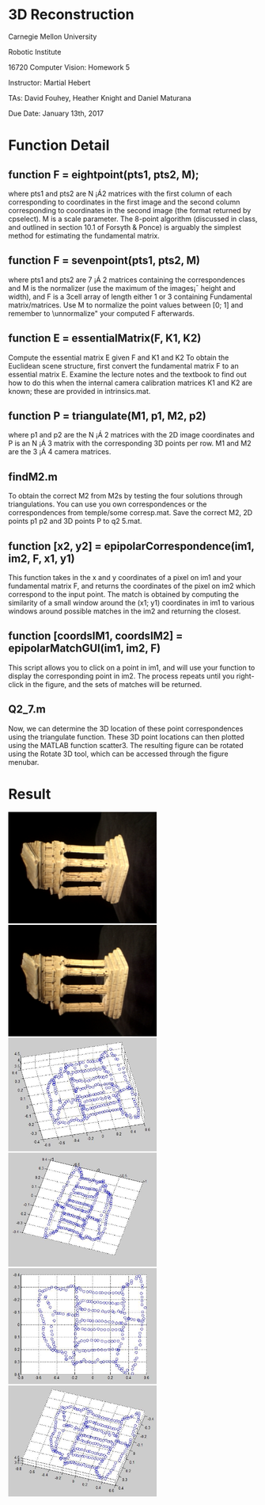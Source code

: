 # 3D Reconstruction
Carnegie Mellon University

Robotic Institute

16720 Computer Vision: Homework 5

Instructor: Martial Hebert

TAs: David Fouhey, Heather Knight and Daniel Maturana

Due Date: January 13th, 2017

# Function Detail
## function F = eightpoint(pts1, pts2, M);
where pts1 and pts2 are N ¡Á2 matrices with the first column of each corresponding to coordinates in the first image and the second column corresponding to coordinates in the second image (the format returned by cpselect). M is a scale parameter. The 8-point algorithm (discussed in class, and outlined in section 10.1 of Forsyth & Ponce) is arguably the simplest method for estimating the fundamental matrix.


## function F = sevenpoint(pts1, pts2, M)

where pts1 and pts2 are 7 ¡Á 2 matrices containing the correspondences and M is the normalizer (use the maximum of the images¡¯ height and width), and F is a 3cell array of length either 1 or 3 containing Fundamental matrix/matrices. Use M to normalize the point values between [0; 1] and remember to \unnormalize" your computed F afterwards.

## function E = essentialMatrix(F, K1, K2)

Compute the essential matrix E given F and K1 and K2 
To obtain the Euclidean scene structure, first convert the fundamental matrix F to an essential matrix E. Examine the lecture notes and the textbook to find out how to do this when the internal camera calibration matrices K1 and K2 are known; these are provided in intrinsics.mat.

## function P = triangulate(M1, p1, M2, p2)

where p1 and p2 are the N ¡Á 2 matrices with the 2D image coordinates and
P is an N ¡Á 3 matrix with the corresponding 3D points per row. M1 and M2 are
the 3 ¡Á 4 camera matrices. 

## findM2.m 
To obtain the correct M2 from M2s by testing the four solutions through triangulations. You can use you own correspondences or the correspondences from temple/some corresp.mat. Save the correct M2, 2D points p1 p2 and 3D points P to q2 5.mat.


## function [x2, y2] = epipolarCorrespondence(im1, im2, F, x1, y1)

This function takes in the x and y coordinates of a pixel on im1 and your fundamental matrix F, and returns the coordinates of the pixel on im2 which correspond to the input point. The match is obtained by computing the similarity of a small window around the (x1; y1) coordinates in im1 to various windows around possible matches in the im2 and returning the closest.

## function [coordsIM1, coordsIM2] = epipolarMatchGUI(im1, im2, F)

This script allows you to click on a point in im1, and will use your function to display the corresponding point in im2. The process repeats until you right-click in the figure, and the sets of matches will be returned. 

## Q2_7.m

Now, we can determine the 3D location of these point correspondences using
the triangulate function. These 3D point locations can then plotted using the
MATLAB function scatter3. The resulting figure can be rotated using the Rotate
3D tool, which can be accessed through the figure menubar.

# Result
<img src="temple/im1.png" width="300"> <img src="temple/im2.png" width="300">
<img src="temple1.jpg" width="300"> <img src="temple2.jpg" width="300">
<img src="temple3.jpg" width="300"><img src="temple4.jpg" width="300">
